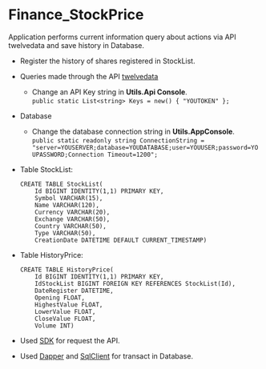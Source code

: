 # Finance_StockPrice
Application performs current information query about actions via API twelvedata and save history in Database.

* Register the history of shares registered in StockList.
* Queries made through the API [twelvedata](https://twelvedata.com)
  * Change an API Key string in **Utils.Api Console**.<br/>
  ```public static List<string> Keys = new() { "YOUTOKEN" };```

* Database
  * Change the database connection string in **Utils.AppConsole**.<br/>
  ```public static readonly string ConnectionString = "server=YOUSERVER;database=YOUDATABASE;user=YOUUSER;password=YOUPASSWORD;Connection Timeout=1200";```
  
* Table StockList:<br/>
	```
	CREATE TABLE StockList(
		Id BIGINT IDENTITY(1,1) PRIMARY KEY,
		Symbol VARCHAR(15),
		Name VARCHAR(120),
		Currency VARCHAR(20),
		Exchange VARCHAR(50),
		Country VARCHAR(50),
		Type VARCHAR(50),
		CreationDate DATETIME DEFAULT CURRENT_TIMESTAMP)
* Table HistoryPrice:<br/>
  	```
	CREATE TABLE HistoryPrice(
		Id BIGINT IDENTITY(1,1) PRIMARY KEY,
		IdStockList BIGINT FOREIGN KEY REFERENCES StockList(Id),
		DateRegister DATETIME,
		Opening FLOAT,
		HighestValue FLOAT,
		LowerValue FLOAT,
		CloseValue FLOAT,
		Volume INT)
* Used [SDK](https://github.com/pseudomarkets/TwelveDataSharp) for request the API.
* Used [Dapper](https://github.com/DapperLib/Dapper) and [SqlClient](https://github.com/dotnet/SqlClient) for transact in Database.

